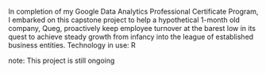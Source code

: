 In completion of my Google Data Analytics Professional Certificate Program, I embarked on this capstone project to help a hypothetical 1-month old company, Queg, proactively keep employee turnover at the barest low in its quest to achieve steady growth from infancy into the league of established business entities.
Technology in use: R

note: This project is still ongoing
